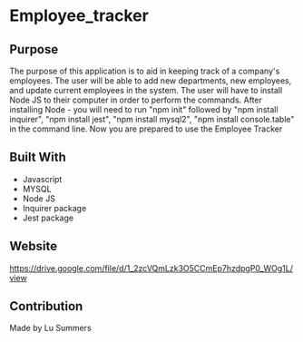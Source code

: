 # Employee_tracker


## Purpose
The purpose of this application is to aid in keeping track of a company's employees. The user will be able to add new departments, new employees, and update current employees in the system.
The user will have to install Node JS to their computer in order to perform the commands. After installing Node - you will need to run "npm init" followed by "npm install inquirer", "npm install jest", "npm install mysql2", "npm install console.table" in the command line. Now you are prepared to use the Employee Tracker


## Built With
* Javascript
* MYSQL
* Node JS
* Inquirer package
* Jest package

## Website

https://drive.google.com/file/d/1_2zcVQmLzk3O5CCmEp7hzdpgP0_WOg1L/view

## Contribution
Made by Lu Summers


